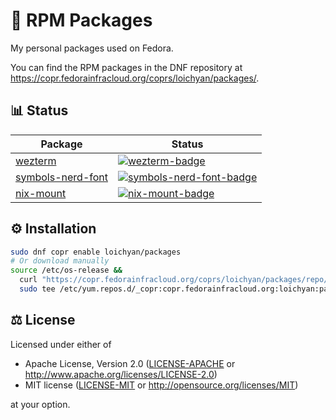 # 🌰 RPM Packages

My personal packages used on Fedora.

You can find the RPM packages in the DNF repository at
<https://copr.fedorainfracloud.org/coprs/loichyan/packages/>.

## 📊 Status

| Package             | Status                                              |
| ------------------- | --------------------------------------------------- |
| [wezterm]           | [![wezterm-badge]][wezterm-pkg]                     |
| [symbols-nerd-font] | [![symbols-nerd-font-badge]][symbols-nerd-font-pkg] |
| [nix-mount] | [![nix-mount-badge]][nix-mount-pkg] |

[wezterm]: https://wezfurlong.org/wezterm
[wezterm-pkg]:
  https://copr.fedorainfracloud.org/coprs/loichyan/packages/package/wezterm/
[wezterm-badge]:
  https://copr.fedorainfracloud.org/coprs/loichyan/packages/package/wezterm/status_image/last_build.png
[symbols-nerd-font]: https://www.nerdfonts.com
[symbols-nerd-font-pkg]:
  https://copr.fedorainfracloud.org/coprs/loichyan/packages/package/symbols-nerd-font/
[symbols-nerd-font-badge]:
  https://copr.fedorainfracloud.org/coprs/loichyan/packages/package/symbols-nerd-font/status_image/last_build.png
[nix-mount]: nix-mount
[nix-mount-pkg]:
  https://copr.fedorainfracloud.org/coprs/loichyan/packages/package/nix-mount/
[nix-mount-badge]:
  https://copr.fedorainfracloud.org/coprs/loichyan/packages/package/nix-mount/status_image/last_build.png

## ⚙️ Installation

```sh
sudo dnf copr enable loichyan/packages
# Or download manually
source /etc/os-release &&
  curl "https://copr.fedorainfracloud.org/coprs/loichyan/packages/repo/$ID-$VERSION_ID/dnf.repo" |
  sudo tee /etc/yum.repos.d/_copr:copr.fedorainfracloud.org:loichyan:packages.repo
```

## ⚖️ License

Licensed under either of

- Apache License, Version 2.0 ([LICENSE-APACHE](LICENSE-APACHE) or
  <http://www.apache.org/licenses/LICENSE-2.0>)
- MIT license ([LICENSE-MIT](LICENSE-MIT) or
  <http://opensource.org/licenses/MIT>)

at your option.
